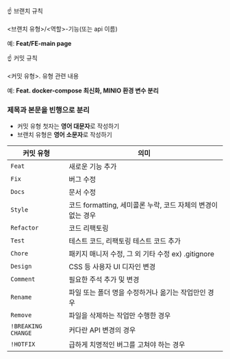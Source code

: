 <aside>
☝ 브랜치 규칙

<aside>

<br/>
<브랜치 유형>/<역할>-기능(또는 api 이름)

</aside>

예: **Feat/FE-main page**

</aside>

<aside>
☝ 커밋 규칙

<aside>
<br/>
<커밋 유형>. 유형 관련 내용

</aside>

예: **Feat. docker-compose 최신화, MINIO 환경 변수 분리**

</aside>

### 제목과 본문을 빈행으로 분리

- 커밋 유형 첫자는 **영어 대문자**로 작성하기
- 브랜치 유형은 **영어 소문자**로 작성하기

| 커밋 유형          | 의미                                                         |
| ------------------ | ------------------------------------------------------------ |
| `Feat`             | 새로운 기능 추가                                             |
| `Fix`              | 버그 수정                                                    |
| `Docs`             | 문서 수정                                                    |
| `Style`            | 코드 formatting, 세미콜론 누락, 코드 자체의 변경이 없는 경우 |
| `Refactor`         | 코드 리팩토링                                                |
| `Test`             | 테스트 코드, 리팩토링 테스트 코드 추가                       |
| `Chore`            | 패키지 매니저 수정, 그 외 기타 수정 ex) .gitignore           |
| `Design`           | CSS 등 사용자 UI 디자인 변경                                 |
| `Comment`          | 필요한 주석 추가 및 변경                                     |
| `Rename`           | 파일 또는 폴더 명을 수정하거나 옮기는 작업만인 경우          |
| `Remove`           | 파일을 삭제하는 작업만 수행한 경우                           |
| `!BREAKING CHANGE` | 커다란 API 변경의 경우                                       |
| `!HOTFIX`          | 급하게 치명적인 버그를 고쳐야 하는 경우                      |
